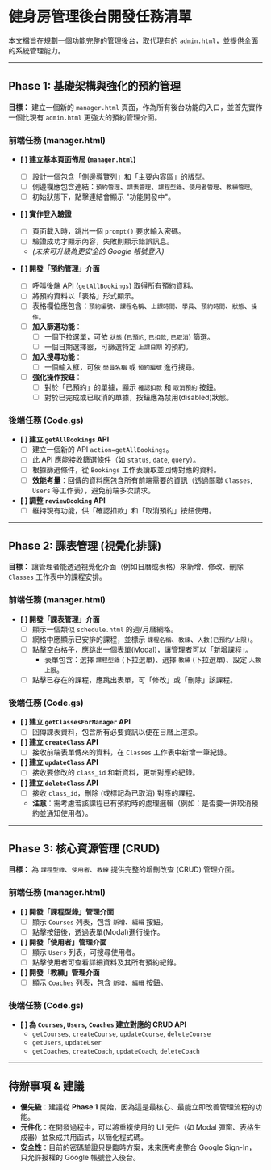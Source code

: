 # 健身房管理後台開發任務清單

本文檔旨在規劃一個功能完整的管理後台，取代現有的 `admin.html`，並提供全面的系統管理能力。

---

## Phase 1: 基礎架構與強化的預約管理

**目標：** 建立一個新的 `manager.html` 頁面，作為所有後台功能的入口，並首先實作一個比現有 `admin.html` 更強大的預約管理介面。

### 前端任務 (manager.html)

-   **[ ] 建立基本頁面佈局 (`manager.html`)**
    -   [ ] 設計一個包含「側邊導覽列」和「主要內容區」的版型。
    -   [ ] 側邊欄應包含連結：`預約管理`、`課表管理`、`課程型錄`、`使用者管理`、`教練管理`。
    -   [ ] 初始狀態下，點擊連結會顯示 "功能開發中"。

-   **[ ] 實作登入驗證**
    -   [ ] 頁面載入時，跳出一個 `prompt()` 要求輸入密碼。
    -   [ ] 驗證成功才顯示內容，失敗則顯示錯誤訊息。
    -   *(未來可升級為更安全的 Google 帳號登入)*

-   **[ ] 開發「預約管理」介面**
    -   [ ] 呼叫後端 API (`getAllBookings`) 取得所有預約資料。
    -   [ ] 將預約資料以「表格」形式顯示。
    -   [ ] 表格欄位應包含：`預約編號`、`課程名稱`、`上課時間`、`學員`、`預約時間`、`狀態`、`操作`。
    -   [ ] **加入篩選功能**：
        -   [ ] 一個下拉選單，可依 `狀態` (`已預約`, `已扣款`, `已取消`) 篩選。
        -   [ ] 一個日期選擇器，可篩選特定 `上課日期` 的預約。
    -   [ ] **加入搜尋功能**：
        -   [ ] 一個輸入框，可依 `學員名稱` 或 `預約編號` 進行搜尋。
    -   [ ] **強化操作按鈕**：
        -   [ ] 對於「已預約」的單據，顯示 `確認扣款` 和 `取消預約` 按鈕。
        -   [ ] 對於已完成或已取消的單據，按鈕應為禁用(disabled)狀態。

### 後端任務 (Code.gs)

-   **[ ] 建立 `getAllBookings` API**
    -   [ ] 建立一個新的 API `action=getAllBookings`。
    -   [ ] 此 API 應能接收篩選條件（如 `status`, `date`, `query`）。
    -   [ ] 根據篩選條件，從 `Bookings` 工作表讀取並回傳對應的資料。
    -   [ ] **效能考量**：回傳的資料應包含所有前端需要的資訊（透過關聯 `Classes`, `Users` 等工作表），避免前端多次請求。

-   **[ ] 調整 `reviewBooking` API**
    -   [ ] 維持現有功能，供「確認扣款」和「取消預約」按鈕使用。

---

## Phase 2: 課表管理 (視覺化排課)

**目標：** 讓管理者能透過視覺化介面（例如日曆或表格）來新增、修改、刪除 `Classes` 工作表中的課程安排。

### 前端任務 (manager.html)

-   **[ ] 開發「課表管理」介面**
    -   [ ] 顯示一個類似 `schedule.html` 的週/月曆網格。
    -   [ ] 網格中應顯示已安排的課程，並標示 `課程名稱`、`教練`、`人數(已預約/上限)`。
    -   [ ] 點擊空白格子，應跳出一個表單(Modal)，讓管理者可以「新增課程」。
        -   表單包含：選擇 `課程型錄` (下拉選單)、選擇 `教練` (下拉選單)、設定 `人數上限`。
    -   [ ] 點擊已存在的課程，應跳出表單，可「修改」或「刪除」該課程。

### 後端任務 (Code.gs)

-   **[ ] 建立 `getClassesForManager` API**
    -   [ ] 回傳課表資料，包含所有必要資訊以便在日曆上渲染。

-   **[ ] 建立 `createClass` API**
    -   [ ] 接收前端表單傳來的資料，在 `Classes` 工作表中新增一筆紀錄。

-   **[ ] 建立 `updateClass` API**
    -   [ ] 接收要修改的 `class_id` 和新資料，更新對應的紀錄。

-   **[ ] 建立 `deleteClass` API**
    -   [ ] 接收 `class_id`，刪除 (或標記為已取消) 對應的課程。
    -   **注意**：需考慮若該課程已有預約時的處理邏輯（例如：是否要一併取消預約並通知使用者）。

---

## Phase 3: 核心資源管理 (CRUD)

**目標：** 為 `課程型錄`、`使用者`、`教練` 提供完整的增刪改查 (CRUD) 管理介面。

### 前端任務 (manager.html)

-   **[ ] 開發「課程型錄」管理介面**
    -   [ ] 顯示 `Courses` 列表，包含 `新增`、`編輯` 按鈕。
    -   [ ] 點擊按鈕後，透過表單(Modal)進行操作。

-   **[ ] 開發「使用者」管理介面**
    -   [ ] 顯示 `Users` 列表，可搜尋使用者。
    -   [ ] 點擊使用者可查看詳細資料及其所有預約紀錄。

-   **[ ] 開發「教練」管理介面**
    -   [ ] 顯示 `Coaches` 列表，包含 `新增`、`編輯` 按鈕。

### 後端任務 (Code.gs)

-   **[ ] 為 `Courses`, `Users`, `Coaches` 建立對應的 CRUD API**
    -   `getCourses`, `createCourse`, `updateCourse`, `deleteCourse`
    -   `getUsers`, `updateUser`
    -   `getCoaches`, `createCoach`, `updateCoach`, `deleteCoach`

---

## 待辦事項 & 建議

-   **優先級**：建議從 **Phase 1** 開始，因為這是最核心、最能立即改善管理流程的功能。
-   **元件化**：在開發過程中，可以將重複使用的 UI 元件（如 Modal 彈窗、表格生成器）抽象成共用函式，以簡化程式碼。
-   **安全性**：目前的密碼驗證只是臨時方案，未來應考慮整合 Google Sign-In，只允許授權的 Google 帳號登入後台。